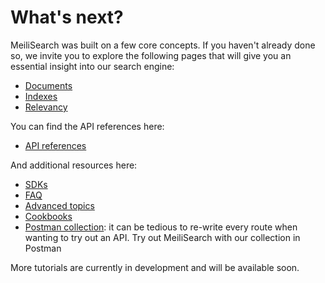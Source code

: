 # What's next?

MeiliSearch was built on a few core concepts. If you haven't already done so, we invite you to explore the following pages that will give you an essential insight into our search engine:

- [Documents](/learn/core_concepts/documents.md)
- [Indexes](/learn/core_concepts/indexes.md)
- [Relevancy](/learn/core_concepts/relevancy.md)

You can find the API references here:

- [API references](/reference/api/README.md)

And additional resources here:

- [SDKs](/learn/what_is_meilisearch/sdks.md)
- [FAQ](/resources/faq.md)
- [Advanced topics](/learn/advanced)
- [Cookbooks](/learn/cookbooks)
- [Postman collection](/learn/cookbooks/postman_collection.md): it can be tedious to re-write every route when wanting to try out an API. Try out MeiliSearch with our collection in Postman

More tutorials are currently in development and will be available soon.
